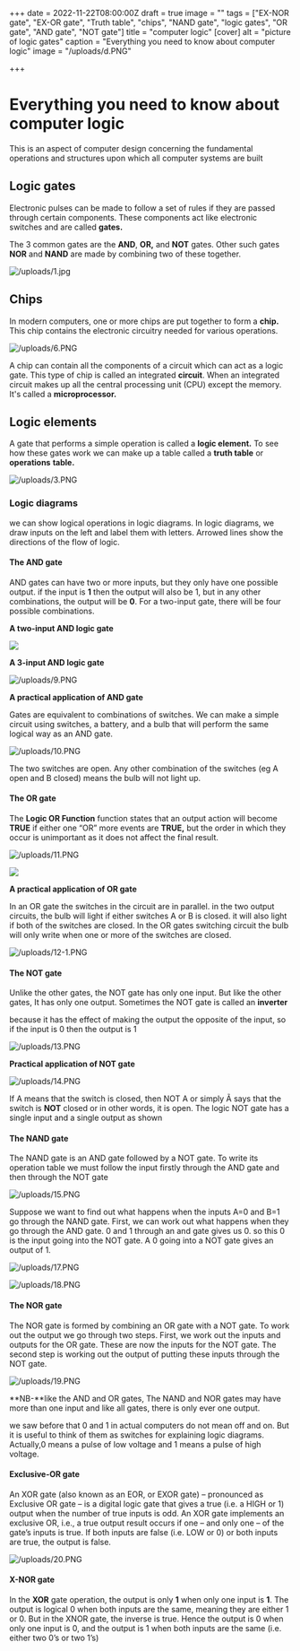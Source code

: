 +++
date = 2022-11-22T08:00:00Z
draft = true
image = ""
tags = ["EX-NOR gate", "EX-OR gate", "Truth table", "chips", "NAND gate", "logic gates", "OR gate", "AND gate", "NOT gate"]
title = "computer logic"
[cover]
alt = "picture of logic gates"
caption = "Everything you need to know about computer logic"
image = "/uploads/d.PNG"

+++
# Everything you need to know about computer logic

This is an aspect of computer design concerning the fundamental operations and structures upon which all computer systems are built

## Logic gates

Electronic pulses can be made to follow a set of rules if they are passed through certain components. These components act like electronic switches and are called **gates.**

The 3 common gates are the **AND**, **OR,** and **NOT** gates. Other such gates **NOR** and **NAND** are made by combining two of these together.

![/uploads/1.jpg](https://app.forestry.io/sites/z6rfaq36-lcvlg/body-media//uploads/1.jpg)

## Chips

In modern computers, one or more chips are put together to form a **chip.** This chip contains the electronic circuitry needed for various operations.

![/uploads/6.PNG](https://app.forestry.io/sites/z6rfaq36-lcvlg/body-media//uploads/6.PNG)

A chip can contain all the components of a circuit which can act as a logic gate. This type of chip is called an integrated **circuit**. When an integrated circuit makes up all the central processing unit (CPU) except the memory. It's called a **microprocessor.**

## Logic elements

A gate that performs a simple operation is called a **logic element.** To see how these gates work we can make up a table called a **truth table** or **operations** **table.**

![/uploads/3.PNG](https://app.forestry.io/sites/z6rfaq36-lcvlg/body-media//uploads/3.PNG)

### Logic diagrams

we can show logical operations in logic diagrams. In logic diagrams, we draw inputs on the left and label them with letters. Arrowed lines show the directions of the flow of logic.

#### The AND gate

AND gates can have two or more inputs, but they only have one possible output. if the input is **1** then the output will also be 1, but in any other combinations, the output will be **0**. For a two-input gate, there will be four possible combinations.

**A two-input AND logic gate**

![](/uploads/7.PNG)

**A 3-input AND logic gate**

![/uploads/9.PNG](https://app.forestry.io/sites/z6rfaq36-lcvlg/body-media//uploads/9.PNG)

**A practical application of AND gate**

Gates are equivalent to combinations of switches. We can make a simple circuit using switches, a battery, and a bulb that will perform the same logical way as an AND gate.

![/uploads/10.PNG](https://app.forestry.io/sites/z6rfaq36-lcvlg/body-media//uploads/10.PNG)

The two switches are open. Any other combination of the switches (eg A open and B closed) means the bulb will not light up.

#### The OR gate

The **Logic OR Function** function states that an output action will become **TRUE** if either one “OR” more events are **TRUE,** but the order in which they occur is unimportant as it does not affect the final result.

![/uploads/11.PNG](https://app.forestry.io/sites/z6rfaq36-lcvlg/body-media//uploads/11.PNG)

![](/uploads/8-1.PNG)

**A practical application of OR gate**

In an OR gate the switches in the circuit are in parallel. in the two output circuits, the bulb will light if either switches A or B is closed. it will also light if both of the switches are closed. In the OR gates switching circuit the bulb will only write when one or more of the switches are closed.

![/uploads/12-1.PNG](https://app.forestry.io/sites/z6rfaq36-lcvlg/body-media//uploads/12-1.PNG)

#### The NOT gate

Unlike the other gates, the NOT gate has only one input. But like the other gates, It has only one output. Sometimes the NOT gate is called an **inverter**

because it has the effect of making the output the opposite of the input, so if the input is 0 then the output is 1

![/uploads/13.PNG](https://app.forestry.io/sites/z6rfaq36-lcvlg/body-media//uploads/13.PNG)

**Practical application of NOT gate**

![/uploads/14.PNG](https://app.forestry.io/sites/z6rfaq36-lcvlg/body-media//uploads/14.PNG)

If A means that the switch is closed, then NOT A or simply Ã says that the switch is **NOT** closed or in other words, it is open. The logic NOT gate has a single input and a single output as shown

#### The NAND gate

The NAND gate is an AND gate followed by a NOT gate. To write its operation table we must follow the input firstly through the AND gate and then through the NOT gate

![/uploads/15.PNG](https://app.forestry.io/sites/z6rfaq36-lcvlg/body-media//uploads/15.PNG)

Suppose we want to find out what happens when the inputs A=0 and B=1 go through the NAND gate. First, we can work out what happens when they go through the AND gate. 0 and 1 through an and gate gives us 0. so this 0 is the input going into the NOT gate. A 0 going into a NOT gate gives an output of 1.

![/uploads/17.PNG](https://app.forestry.io/sites/z6rfaq36-lcvlg/body-media//uploads/17.PNG)

![/uploads/18.PNG](https://app.forestry.io/sites/z6rfaq36-lcvlg/body-media//uploads/18.PNG)

#### The NOR gate

The NOR gate is formed by combining an OR gate with a NOT gate. To work out the output we go through two steps. First, we work out the inputs and outputs for the OR gate. These are now the inputs for the NOT gate. The second step is working out the output of putting these inputs through the NOT gate.

![/uploads/19.PNG](https://app.forestry.io/sites/z6rfaq36-lcvlg/body-media//uploads/19.PNG)

**NB-**like the AND and OR gates, The NAND and NOR gates may have more than one input and like all gates, there is only ever one output.

we saw before that 0 and 1 in actual computers do not mean off and on. But it is useful to think of them as switches for explaining logic diagrams. Actually,0 means a pulse of low voltage and 1 means a pulse of high voltage.

#### Exclusive-OR gate

An XOR gate (also known as an EOR, or EXOR gate) – pronounced as Exclusive OR gate – is a digital logic gate that gives a true (i.e. a HIGH or 1) output when the number of true inputs is odd. An XOR gate implements an exclusive OR, i.e., a true output result occurs if one – and only one – of the gate’s inputs is true. If both inputs are false (i.e. LOW or 0) or both inputs are true, the output is false.

![/uploads/20.PNG](https://app.forestry.io/sites/z6rfaq36-lcvlg/body-media//uploads/20.PNG)

#### X-NOR gate

In the **XOR** gate operation, the output is only **1** when only one input is **1**. The output is logical 0 when both inputs are the same, meaning they are either 1 or 0. But in the XNOR gate, the inverse is true. Hence the output is 0 when only one input is 0, and the output is 1 when both inputs are the same (i.e. either two 0’s or two 1’s)